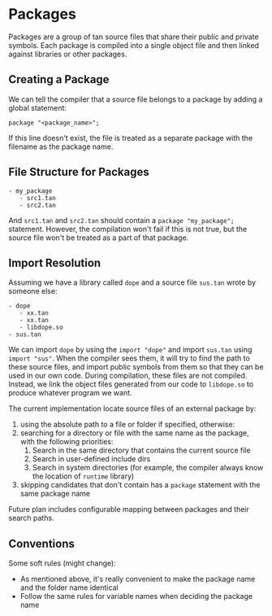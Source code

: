 # Packages

Packages are a group of tan source files that share their public and private symbols.
Each package is compiled into a single object file and then linked against libraries or other packages.

## Creating a Package

We can tell the compiler that a source file belongs to a package by adding a global statement:

```
package "<package_name>";
```

If this line doesn't exist, the file is treated as a separate package with the filename as the package name.

## File Structure for Packages

```
- my_package
   - src1.tan
   - src2.tan
```

And `src1.tan` and `src2.tan` should contain a `package "my_package";` statement.
However, the compilation won't fail if this is not true, but the source file won't be treated as a part of that package.

## Import Resolution

Assuming we have a library called `dope` and a source file `sus.tan` wrote by someone else:

```
- dope
   - xx.tan
   - xx.tan
   - libdope.so
- sus.tan
```

We can import `dope` by using the `import "dope"` and import `sus.tan` using `import "sus"`.
When the compiler sees them, it will try to find the path to these source files, and import public symbols from them so
that they can be used in our own code.
During compilation, these files are not compiled. Instead, we link the object files generated from our code
to `libdope.so` to produce whatever program we want.

The current implementation locate source files of an external package by:

1. using the absolute path to a file or folder if specified, otherwise:
2. searching for a directory or file with the same name as the package, with the following priorities:
    1. Search in the same directory that contains the current source file
    2. Search in user-defined include dirs
    3. Search in system directories (for example, the compiler always know the location of `runtime` library)
3. skipping candidates that don't contain has a `package` statement with the same package name

Future plan includes configurable mapping between packages and their search paths.

## Conventions

Some soft rules (might change):

- As mentioned above, it's really convenient to make the package name and the folder name identical
- Follow the same rules for variable names when deciding the package name